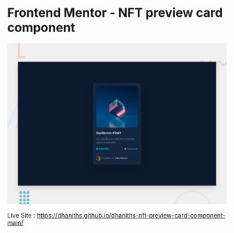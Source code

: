# Frontend Mentor - NFT preview card component

![Design preview for the NFT preview card component coding challenge](./design/desktop-preview.jpg)

Live Site : https://dhaniths.github.io/dhaniths-nft-preview-card-component-main/
